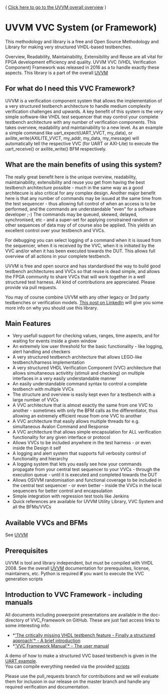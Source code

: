 ( [Click here to go to the UVVM overall overview](https://github.com/UVVM/UVVM/blob/master/README.md) )

# UVVM VVC System (or Framework)
This methodology and library is a free and Open Source Methodology and Library for making very structured VHDL-based testbenches.

Overview, Readability, Maintainability, Extensibility and Reuse are all vital for FPGA development efficiency and quality. 
UVVM VVC (VHDL Verification Component) Framework was released in 2016 as a to handle exactly these aspects.
This library is a part of the overall [UVVM](https://github.com/UVVM/UVVM/raw/master/README.md)

## For what do I need this VVC Framework?
UVVM is a verification component system that allows the implementation of a very structured testbench architecture to handle medium complexity verification challenges and upwards. A key benefit of this system is the very simple software-like VHDL test sequencer that may control your complete testbench architecture with any number of verification components. This takes overview, readability and maintainability to a new level. 
As an example a simple command like uart_expect(UART_VVCT, my_data), or axilite_write(AXILITE_VVCT, my_addr, my_data, my_message) will automatically tell the respective VVC (for UART or AXI-Lite) to execute the uart_receive() or axilite_write() BFM respectively. 

## What are the main benefits of using this system?
The really great benefit here is the unique overview, readability, maintainability, extensibility and reuse you get from having the best testbench architecture possible - much in the same way as a good architecure is also critical for any complex design.
Another major benefit here is that any number of commands may be issued at the same time from the test sequencer - thus allowing full control of when an access is to be performed, and the commands are understandable "even" for a software developer ;-)   The commands may be queued, skewed, delayed, synchronised, etc - and a super-set for applying constrained random or other sequences of data may of of course also be applied.
This yields an excellent control over your testbench and VVCs.

For debugging you can select logging of a command when it is issued from the sequencer, when it is received by the VVC, when it is initiated by the VVC and/or when it has been executed towards the DUT. This allows full overview of all actions in your complete testbench.

UVVM is free and open source and has standardised the way to build good testbench architectures and VVCs so that reuse is dead simple, and allows the FPGA community to share VVCs that will work together in a well structured test harness. All kind of contributions are appreciated. Please provide via pull requests.

You may of course combine UVVM with any other legacy or 3rd party testbenches or verification models.
[This post on LinkedIn](https://www.linkedin.com/pulse/what-uvvm-espen-tallaksen) will give you some more info on why you should use this library.

## Main Features
*	Very usefull support for checking values, ranges, time aspects, and for waiting for events inside a given window
*	An extremely low user threshold for the basic functionality - like logging, alert handling and checkers
*	A very structured testbench architecture that allows LEGO-like testbench/harness implementation
*	A very structured VHDL Verification Component (VVC) architecture that allows simultaneous activitity (stimuli and checking) on multiple interfaces in a very easily understandable manner
*	An easily understandable command syntax to control a complete testbench with multiple VVCs
*	The structure and overview is easily kept even for a testbench with a large number of VVCs
*	A VVC architecture that is almost exactly the same from one VVC to another - sometimes with only the BFM calls as the differentiator, thus allowing an extremely efficient reuse from one VVC to another
*	A VVC architecture that easily allows multiple threads for e.g. simultaneous Avalon Command and Response
*	A VVC architecture that allows simple encapsulation for ALL verification functionality for any given interface or protocol
*	Allows VVCs to be included anywhere in the test harness - or even inside the Design it self
*	A logging and alert system that supports full verbosity control of functionality and hierarchy
*	A logging system that lets you easily see how your commands propagate from your central test sequencer to your VVCs - through the execution queue - until it is executed and completed towards the DUT
*	Allows OSVVM randomisation and functional coverage to be included in the central test sequencer - or even better - inside the VVCs in the local sequencers for better control and encapsulation
*	Simple integration with regression test tools like Jenkins
*	Quick references are available for UVVM Utility Library, VVC System and all the BFMs/VVCs

## Available VVCs and BFMs 
See [UVVM](https://github.com/UVVM/UVVM/raw/master/README.md)

## Prerequisites
UVVM is tool and library independent, but must be compiled with VHDL 2008.
See the overall [UVVM](https://github.com/UVVM/UVVM/raw/master/README.md) documentation for prerequisites, license, maintainers, etc.
Python is required **if** you want to execute the VVC generation scripts

## Introduction to VVC Framework - including manuals
All documents including powerpoint presentations are available in the doc-directory of VVC_Framework on GitHub.
These are just fast access links to some interesting info:
- *['The critically missing VHDL testbench feature - Finally a structured approach'* - A brief introduction](https://github.com/UVVM/UVVM_All/blob/master/uvvm_vvc_framework/doc/The_critically_missing_VHDL_TB_feature.ppsx)
- *['VVC Framework Manual'*  - The user manual](https://github.com/UVVM/UVVM/raw/master/uvvm_vvc_framework/doc/VVC_Framework_Manual.pdf)

A demo of how to make a structured VVC based testbench is given in the [UART example](https://github.com/UVVM/UVVM/tree/master/bitvis_uart).  
You can compile everything needed via the provided [scripts](https://github.com/UVVM/UVVM/tree/master/bitvis_uart/script)



Please use the pull_requests branch for contributions and we will evaluate them for inclusion in our release on the master branch and handle any required verification and documentation.
